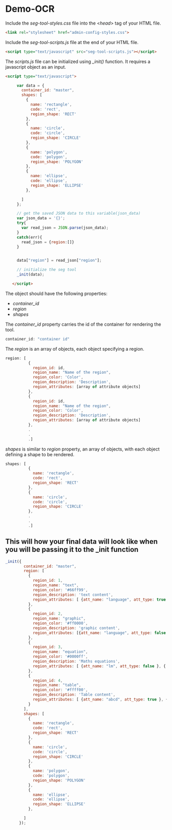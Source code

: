 # Demo-OCR
Include the *seg-tool-styles.css* file into the <*head*> tag of your HTML file.
```HTML
<link rel="stylesheet" href="admin-config-styles.css">
```
Include the *seg-tool-scripts.js* file at the end of your HTML file.
```HTML
<script type="text/javascript" src="seg-tool-scripts.js"></script>
```
 
 The *scripts.js* file can be initialized using *_init()* function. It requires a javascript object as an input.
 ```HTML
<script type="text/javascript">

      var data = {
        container_id: "master",
        shapes: [
          {
            name: 'rectangle',
            code: 'rect',
            region_shape: 'RECT'
          },
          {
            name: 'circle',
            code: 'circle',
            region_shape: 'CIRCLE'
          },
          {
            name: 'polygon',
            code: 'polygon',
            region_shape: 'POLYGON'
          },
          {
            name: 'ellipse',
            code: 'ellipse',
            region_shape: 'ELLIPSE'
          },

        ]
      };

      // get the saved JSON data to this variable(json_data)
      var json_data = '{}';
      try{
        var read_json = JSON.parse(json_data); 
      }
      catch(err){
        read_json = {region:[]}
      }


      data["region"] = read_json["region"];

      // initialize the seg tool
      _init(data);

    </script>
 ```
 
 The object should have the following properties:   
 * *container_id*
 * *region*
 * *shapes*    
 
The *container_id* property carries the id of the container for rendering the tool.
```Javascript
container_id: "container id"
```

The *region* is an array of objects, each object specifying a region.
```Javascript
region: [
          {
            region_id: id,
            region_name: "Name of the region",
            region_color: 'Color',
            region_description: 'Description',
            region_attributes: [array of attribute objects]
          },
          {
            region_id: id,
            region_name: "Name of the region",
            region_color: 'Color',
            region_description: 'Description',
            region_attributes: [array of attribute objects]
          },
          .
          .
          .]
```


*shapes* is similar to *region* property, an array of objects, with each object defining a shape to be rendered.
```Javascript
shapes: [
          {
            name: 'rectangle',
            code: 'rect',
            region_shape: 'RECT'
          },
          {
            name: 'circle',
            code: 'circle',
            region_shape: 'CIRCLE'
          },
          .
          .
          .]
```



## This will how your final data will look like when you will be passing it to the _init function
```Javascript
_init({
        container_id: "master",
        region: [
          {
            region_id: 1,
            region_name: "text",
            region_color: '#66ff99',
            region_description: 'text content',
            region_attributes: [ {att_name: "language", att_type: true }, { att_name: "abc", att_type: false }]
          },
          {
            region_id: 2,
            region_name: "graphic",
            region_color: '#ff0000',
            region_description: 'graphic content',
            region_attributes: [{att_name: "language", att_type: false }, { att_name: "adbc", att_type: true }]
          },
          {
            region_id: 3,
            region_name: "equation",
            region_color: '#0000ff',
            region_description: 'Maths equations',
            region_attributes: [ {att_name: "lm", att_type: false }, { att_name: "abc", att_type: false }]
          },
          {
            region_id: 4,
            region_name: "table",
            region_color: '#ffff00',
            region_description: 'Table content',
            region_attributes: [ {att_name: "abcd", att_type: true }, { att_name: "mabc", att_type: true }]
          }
        ],
        shapes: [
          {
            name: 'rectangle',
            code: 'rect',
            region_shape: 'RECT'
          },
          {
            name: 'circle',
            code: 'circle',
            region_shape: 'CIRCLE'
          },
          {
            name: 'polygon',
            code: 'polygon',
            region_shape: 'POLYGON'
          },
          {
            name: 'ellipse',
            code: 'ellipse',
            region_shape: 'ELLIPSE'
          },

        ]
      });
```
